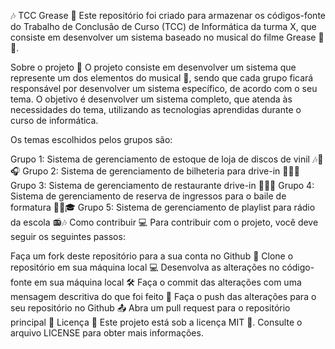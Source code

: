 🎶 TCC Grease 🎤
Este repositório foi criado para armazenar os códigos-fonte do Trabalho de Conclusão de Curso (TCC) de Informática da turma X, que consiste em desenvolver um sistema baseado no musical do filme Grease 🕺💃.

Sobre o projeto 📝
O projeto consiste em desenvolver um sistema que represente um dos elementos do musical 🎵, sendo que cada grupo ficará responsável por desenvolver um sistema específico, de acordo com o seu tema. O objetivo é desenvolver um sistema completo, que atenda às necessidades do tema, utilizando as tecnologias aprendidas durante o curso de informática.

Os temas escolhidos pelos grupos são:

Grupo 1: Sistema de gerenciamento de estoque de loja de discos de vinil 🎶🎵🎧
Grupo 2: Sistema de gerenciamento de bilheteria para drive-in 🚗🎥🍿
Grupo 3: Sistema de gerenciamento de restaurante drive-in 🍔🍟🚗
Grupo 4: Sistema de gerenciamento de reserva de ingressos para o baile de formatura 💃🕺🎓
Grupo 5: Sistema de gerenciamento de playlist para rádio da escola 📻🎶
Como contribuir 💻
Para contribuir com o projeto, você deve seguir os seguintes passos:

Faça um fork deste repositório para a sua conta no Github 🔱
Clone o repositório em sua máquina local 💻
Desenvolva as alterações no código-fonte em sua máquina local 🛠️
Faça o commit das alterações com uma mensagem descritiva do que foi feito 💬
Faça o push das alterações para o seu repositório no Github 📤
Abra um pull request para o repositório principal 🔀
Licença 📜
Este projeto está sob a licença MIT 📄. Consulte o arquivo LICENSE para obter mais informações.
